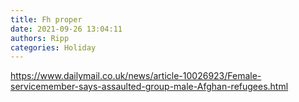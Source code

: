 ```yaml
---
title: Fh proper
date: 2021-09-26 13:04:11
authors: Ripp
categories: Holiday
---
```


 https://www.dailymail.co.uk/news/article-10026923/Female-servicemember-says-assaulted-group-male-Afghan-refugees.html